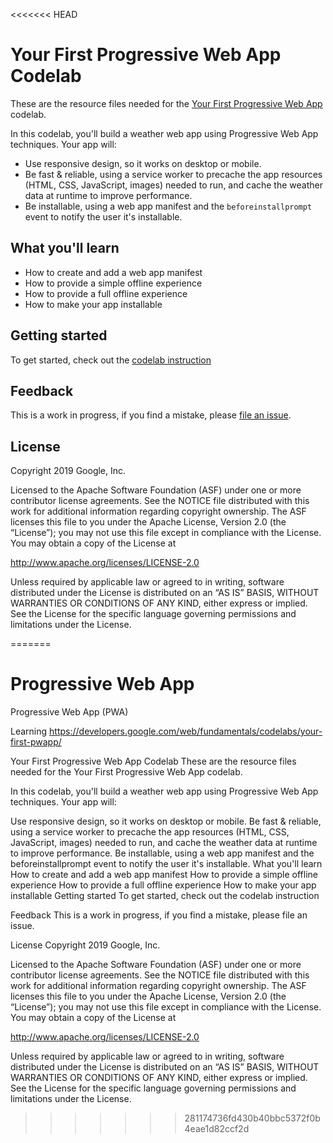<<<<<<< HEAD
# Your First Progressive Web App Codelab

These are the resource files needed for the
[Your First Progressive Web App][codelab] codelab.

In this codelab, you'll  build a weather web app using Progressive Web App
techniques. Your app will:

* Use responsive design, so it works on desktop or mobile.
* Be fast & reliable, using a service worker to precache the app resources
  (HTML, CSS, JavaScript, images) needed to run, and cache the weather data
  at runtime to improve performance.
* Be installable, using a web app manifest and the `beforeinstallprompt` event
  to notify the user it's installable.


## What you'll learn

* How to create and add a web app manifest
* How to provide a simple offline experience
* How to provide a full offline experience
* How to make your app installable

## Getting started

To get started, check out the [codelab instruction][codelab]


## Feedback

This is a work in progress, if you find a mistake, please [file an issue][git-issue].


## License

Copyright 2019 Google, Inc.

Licensed to the Apache Software Foundation (ASF) under one or more contributor
license agreements. See the NOTICE file distributed with this work for
additional information regarding copyright ownership. The ASF licenses this
file to you under the Apache License, Version 2.0 (the “License”); you may not
use this file except in compliance with the License. You may obtain a copy of
the License at

http://www.apache.org/licenses/LICENSE-2.0

Unless required by applicable law or agreed to in writing, software distributed
under the License is distributed on an “AS IS” BASIS, WITHOUT WARRANTIES OR
CONDITIONS OF ANY KIND, either express or implied. See the License for the
specific language governing permissions and limitations under the License.


[codelab]: https://codelabs.developers.google.com/codelabs/your-first-pwapp/
[git-issue]: https://github.com/googlecodelabs/your-first-pwapp/issues
=======
# Progressive Web App
Progressive Web App (PWA)

Learning https://developers.google.com/web/fundamentals/codelabs/your-first-pwapp/

Your First Progressive Web App Codelab
These are the resource files needed for the Your First Progressive Web App codelab.

In this codelab, you'll build a weather web app using Progressive Web App techniques. Your app will:

Use responsive design, so it works on desktop or mobile.
Be fast & reliable, using a service worker to precache the app resources (HTML, CSS, JavaScript, images) needed to run, and cache the weather data at runtime to improve performance.
Be installable, using a web app manifest and the beforeinstallprompt event to notify the user it's installable.
What you'll learn
How to create and add a web app manifest
How to provide a simple offline experience
How to provide a full offline experience
How to make your app installable
Getting started
To get started, check out the codelab instruction

Feedback
This is a work in progress, if you find a mistake, please file an issue.

License
Copyright 2019 Google, Inc.

Licensed to the Apache Software Foundation (ASF) under one or more contributor license agreements. See the NOTICE file distributed with this work for additional information regarding copyright ownership. The ASF licenses this file to you under the Apache License, Version 2.0 (the “License”); you may not use this file except in compliance with the License. You may obtain a copy of the License at

http://www.apache.org/licenses/LICENSE-2.0

Unless required by applicable law or agreed to in writing, software distributed under the License is distributed on an “AS IS” BASIS, WITHOUT WARRANTIES OR CONDITIONS OF ANY KIND, either express or implied. See the License for the specific language governing permissions and limitations under the License.
>>>>>>> 281174736fd430b40bbc5372f0b4eae1d82ccf2d

